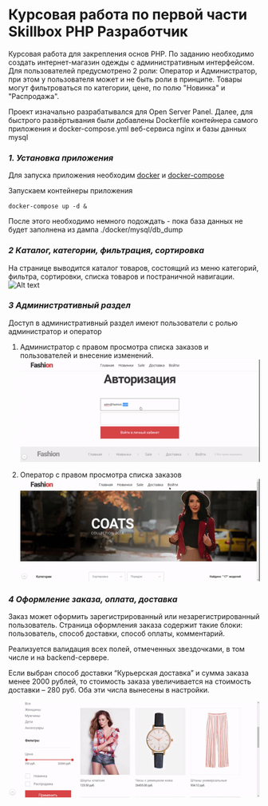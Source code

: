 # Курсовая работа по первой части Skillbox PHP Разработчик
Курсовая работа для закрепления основ PHP. По заданию необходимо создать интернет-магазин одежды с административным интерфейсом. Для пользователей предусмотрено 2 роли: Оператор и Администратор, при этом у пользователя может и не быть роли в принципе. Товары могут фильтроваться по категории, цене, по полю "Новинка" и "Распродажа".

Проект изначально разрабатывался для Open Server Panel. 
Далее, для быстрого развёртывания были добавлены Dockerfile контейнера самого приложения и docker-compose.yml веб-сервиса nginx и базы данных mysql

### _1. Установка приложения_

Для запуска приложения необходим <a href="https://docs.docker.com/engine/install/">docker</a> и <a href="https://docs.docker.com/compose/install/">docker-compose</a>

Запускаем контейнеры приложения
```
docker-compose up -d &
```

После этого необходимо немного подождать - пока база данных не будет заполнена из дампа ./docker/mysql/db_dump

### _2 Каталог, категории, фильтрация, сортировка_
На странице выводится каталог товаров, состоящий из меню категорий, фильтра, сортировки, списка товаров и постраничной навигации.
![Alt text](project/filtering.gif?raw=true "Фильтрация и категории")

### _3 Административный раздел_
Доступ в административный раздел имеют пользователи с ролью администратор и оператор

1. Администратор с правом просмотра списка заказов и пользователей и внесение изменений.
![Alt text](project/admin_role.gif?raw=true "Права администратора")

2. Оператор с правом просмотра списка заказов 
![Alt text](project/operator_role.gif?raw=true "Права оператора")

### _4 Оформление заказа, оплата, доставка_
Заказ может оформить зарегистрированный или незарегистрированный пользователь.
Страница оформления заказа содержит такие блоки: пользователь, способ доставки, способ оплаты, комментарий.

Реализуется валидация всех полей, отмеченных звездочками, в том числе и на backend-сервере.

Если выбран способ доставки “Курьерская доставка” и сумма заказа менее 2000 рублей, то стоимость заказа увеличивается на стоимость доставки – 280 руб. Оба эти числа вынесены в настройки.

![Alt text](project/ordering.gif?raw=true "Права оператора")